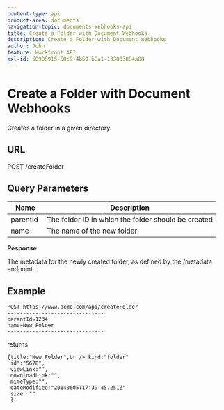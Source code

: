 ```yaml
---
content-type: api
product-area: documents
navigation-topic: documents-webhooks-api
title: Create a Folder with Document Webhooks
description: Create a Folder with Document Webhooks
author: John
feature: Workfront API
exl-id: 50905915-58c9-4b50-b8a1-133833884a88
---
```


# Create a Folder with Document Webhooks

Creates a folder in a given directory.

## URL

POST /createFolder

## Query Parameters

| **Name** |**Description** |
|---|---|
| parentId&nbsp; |The folder ID in which the folder should be created |
| name&nbsp; |The name of the new folder |




**Response**

The metadata for the newly created folder, as defined by the /metadata endpoint.

## Example

```
POST https://www.acme.com/api/createFolder
­­­­­­­­­­­­­­­­­­­­­­­­­­­­­­­-------------------------------
parentId=1234
name=New Folder 
-------------------------------
```

returns

```
{title:"New Folder",br /> kind:"folder"
 id":"5678",
 viewLink:"”,
 downloadLink:"",
 mimeType:"",
 dateModified:"2014­06­05T17:39:45.251Z"
 size: ""
 }
```
